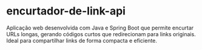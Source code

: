 # encurtador-de-link-api
Aplicação web desenvolvida com Java e Spring Boot que permite encurtar URLs longas, gerando códigos curtos que redirecionam para links originais. Ideal para compartilhar links de forma compacta e eficiente.
